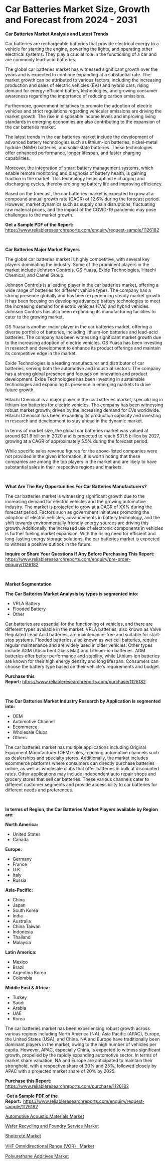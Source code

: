 <p><h1>Car Batteries Market Size, Growth and Forecast from 2024 - 2031</h1></p><p><strong>Car Batteries Market Analysis and Latest Trends</strong></p>
<p><p>Car batteries are rechargeable batteries that provide electrical energy to a vehicle for starting the engine, powering the lights, and operating other electrical systems. They play a crucial role in the functioning of a car and are commonly lead-acid batteries.</p><p>The global car batteries market has witnessed significant growth over the years and is expected to continue expanding at a substantial rate. The market growth can be attributed to various factors, including the increasing production and sales of electric vehicles (EVs) and hybrid cars, rising demand for energy-efficient battery technologies, and growing consumer awareness regarding the importance of reducing carbon emissions.</p><p>Furthermore, government initiatives to promote the adoption of electric vehicles and strict regulations regarding vehicular emissions are driving the market growth. The rise in disposable income levels and improving living standards in emerging economies are also contributing to the expansion of the car batteries market.</p><p>The latest trends in the car batteries market include the development of advanced battery technologies such as lithium-ion batteries, nickel-metal hydride (NiMH) batteries, and solid-state batteries. These technologies offer enhanced performance, longer lifespan, and faster charging capabilities.</p><p>Moreover, the integration of smart battery management systems, which enable remote monitoring and diagnosis of battery health, is gaining traction in the market. This technology helps optimize charging and discharging cycles, thereby prolonging battery life and improving efficiency.</p><p>Based on the forecast, the car batteries market is expected to grow at a compound annual growth rate (CAGR) of 12.6% during the forecast period. However, market dynamics such as supply chain disruptions, fluctuating raw material prices, and the impact of the COVID-19 pandemic may pose challenges to the market growth.</p></p>
<p><strong>Get a Sample PDF of the Report:&nbsp;</strong> <a href="https://www.reliableresearchreports.com/enquiry/request-sample/1126182">https://www.reliableresearchreports.com/enquiry/request-sample/1126182</a></p>
<p>&nbsp;</p>
<p><strong>Car Batteries Major Market Players</strong></p>
<p><p>The global car batteries market is highly competitive, with several key players dominating the industry. Some of the prominent players in the market include Johnson Controls, GS Yuasa, Exide Technologies, Hitachi Chemical, and Camel Group.</p><p>Johnson Controls is a leading player in the car batteries market, offering a wide range of batteries for different vehicle types. The company has a strong presence globally and has been experiencing steady market growth. It has been focusing on developing advanced battery technologies to meet the increasing demand for electric vehicles (EVs) and hybrid vehicles. Johnson Controls has also been expanding its manufacturing facilities to cater to the growing market.</p><p>GS Yuasa is another major player in the car batteries market, offering a diverse portfolio of batteries, including lithium-ion batteries and lead-acid batteries. The company has been witnessing significant market growth due to the increasing adoption of electric vehicles. GS Yuasa has been investing in research and development to enhance its product offerings and maintain its competitive edge in the market.</p><p>Exide Technologies is a leading manufacturer and distributor of car batteries, serving both the automotive and industrial sectors. The company has a strong global presence and focuses on innovation and product development. Exide Technologies has been investing in sustainable technologies and expanding its presence in emerging markets to drive future growth.</p><p>Hitachi Chemical is a major player in the car batteries market, specializing in lithium-ion batteries for electric vehicles. The company has been witnessing robust market growth, driven by the increasing demand for EVs worldwide. Hitachi Chemical has been expanding its production capacity and investing in research and development to stay ahead in the dynamic market.</p><p>In terms of market size, the global car batteries market was valued at around $21.8 billion in 2020 and is projected to reach $31.5 billion by 2027, growing at a CAGR of approximately 5.5% during the forecast period.</p><p>While specific sales revenue figures for the above-listed companies were not provided in the given information, it is worth noting that these companies are among the top players in the market and are likely to have substantial sales in their respective regions and markets.</p></p>
<p>&nbsp;</p>
<p><strong>What Are The Key Opportunities For Car Batteries Manufacturers?</strong></p>
<p><p>The car batteries market is witnessing significant growth due to the increasing demand for electric vehicles and the growing automotive industry. The market is projected to grow at a CAGR of XX% during the forecast period. Factors such as government initiatives promoting the adoption of electric vehicles, advancements in battery technology, and the shift towards environmentally friendly energy sources are driving this growth. Additionally, the increased use of electronic components in vehicles is further fueling market expansion. With the rising need for efficient and long-lasting energy storage solutions, the car batteries market is expected to witness a positive outlook in the future.</p></p>
<p><strong>Inquire or Share Your Questions If Any Before Purchasing This Report:</strong> <a href="https://www.reliableresearchreports.com/enquiry/pre-order-enquiry/1126182">https://www.reliableresearchreports.com/enquiry/pre-order-enquiry/1126182</a></p>
<p>&nbsp;</p>
<p><strong>Market Segmentation</strong></p>
<p><strong>The Car Batteries Market Analysis by types is segmented into:</strong></p>
<p><ul><li>VRLA Battery</li><li>Flooded Battery</li><li>Other</li></ul></p>
<p><p>Car batteries are essential for the functioning of vehicles, and there are different types available in the market. VRLA batteries, also known as Valve Regulated Lead Acid batteries, are maintenance-free and suitable for start-stop systems. Flooded batteries, also known as wet cell batteries, require regular maintenance and are widely used in older vehicles. Other types include AGM (Absorbent Glass Mat) and Lithium-ion batteries. AGM batteries offer better performance and stability, while Lithium-ion batteries are known for their high energy density and long lifespan. Consumers can choose the battery type based on their vehicle's requirements and budget.</p></p>
<p><strong>Purchase this Report:&nbsp;</strong><a href="https://www.reliableresearchreports.com/purchase/1126182">https://www.reliableresearchreports.com/purchase/1126182</a></p>
<p>&nbsp;</p>
<p><strong>The Car Batteries Market Industry Research by Application is segmented into:</strong></p>
<p><ul><li>OEM</li><li>Automotive Channel</li><li>Ecommerce</li><li>Wholesale Clubs</li><li>Others</li></ul></p>
<p><p>The car batteries market has multiple applications including Original Equipment Manufacturer (OEM) sales, reaching automotive channels such as dealerships and specialty stores. Additionally, the market includes ecommerce platforms where consumers can directly purchase batteries online, as well as wholesale clubs that offer batteries in bulk at discounted rates. Other applications may include independent auto repair shops and grocery stores that sell car batteries. These various channels cater to different customer segments and provide accessibility to car batteries for different needs and preferences.</p></p>
<p>&nbsp;</p>
<p><strong>In terms of Region, the Car Batteries Market Players available by Region are:</strong></p>
<p>
    <p> <strong> North America: </strong>
        <ul>
            <li>United States</li>
            <li>Canada</li>
        </ul>
        </p> 
    <p> <strong> Europe: </strong>
        <ul>
            <li>Germany</li>
            <li>France</li>
            <li>U.K.</li>
            <li>Italy</li>
            <li>Russia</li>
        </ul>
        </p> 
    <p> <strong> Asia-Pacific: </strong>
        <ul>
            <li>China</li>
            <li>Japan</li>
            <li>South Korea</li>
            <li>India</li>
            <li>Australia</li>
            <li>China Taiwan</li>
            <li>Indonesia</li>
            <li>Thailand</li>
            <li>Malaysia</li>
        </ul>
        </p> 
    <p> <strong> Latin America: </strong>
        <ul>
            <li>Mexico</li>
            <li>Brazil</li>
            <li>Argentina Korea</li>
            <li>Colombia</li>
        </ul>
        </p> 
    <p> <strong> Middle East & Africa: </strong>
        <ul>
            <li>Turkey</li>
            <li>Saudi</li>
            <li>Arabia</li>
            <li>UAE</li>
            <li>Korea</li>
        </ul>
    </p>
    </p>
<p><p>The car batteries market has been experiencing robust growth across various regions including North America (NA), Asia Pacific (APAC), Europe, the United States (USA), and China. NA and Europe have traditionally been dominant players in the market, owing to the high number of vehicles per capita. However, APAC, especially China, is expected to witness significant growth, propelled by the rapidly expanding automotive sector. In terms of market share valuation, NA and Europe are anticipated to maintain their stronghold, with a respective share of 30% and 25%, followed closely by APAC with a projected market share of 20% by 2025.</p></p>
<p><strong>Purchase this Report: </strong><a href="https://www.reliableresearchreports.com/purchase/1126182">https://www.reliableresearchreports.com/purchase/1126182</a></p>
<p>&nbsp;<strong>Get a Sample PDF of the Report:&nbsp;&nbsp;</strong><a href="https://www.reliableresearchreports.com/enquiry/request-sample/1126182">https://www.reliableresearchreports.com/enquiry/request-sample/1126182</a></p>
<p><strong></strong></p>
<p><p><a href="https://medium.com/@sk99912151/automotive-acoustic-materials-market-report-reveals-the-latest-trends-and-growth-opportunities-of-6a7ea5a56fe1">Automotive Acoustic Materials Market</a></p><p><a href="https://github.com/shotows/Market-Research-Report-List-1/blob/main/wafer-recycling-and-foundry-service-market.md">Wafer Recycling and Foundry Service Market</a></p><p><a href="https://medium.com/@cleocarroll2022/shotcrete-market-trends-and-market-analysis-forecasted-for-period-2024-2031-700ca8a9d730">Shotcrete Market</a></p><p><a href="https://github.com/yemakinde/Market-Research-Report-List-1/blob/main/vhf-omnidirectional-range-vor-market.md">VHF Omnidirectional Range (VOR） Market</a></p><p><a href="https://medium.com/@cleocarroll2022/polyurethane-additives-nbsp-market-focuses-on-market-share-size-and-projected-forecast-till-2031-eb6a307fadc4">Polyurethane Additives Market</a></p></p>